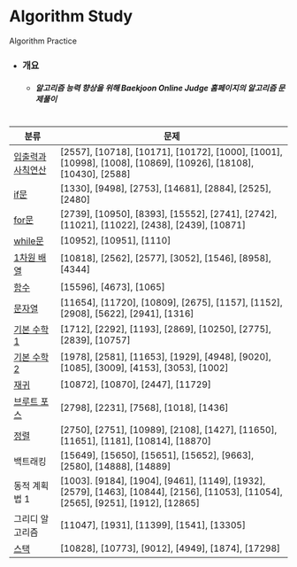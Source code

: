# Algorithm Study
Algorithm Practice


- ### 개요
  - ##### 알고리즘 능력 향상을 위해 Baekjoon Online Judge 홈페이지의 알고리즘 문제풀이

#


|분류|문제|
|------|---|
|[입출력과 사칙연산](src/baekjoon/arithmetic)|[2557], [10718], [10171], [10172], [1000], [1001], [10998], [1008], [10869], [10926], [18108], [10430], [2588]|
|[if문](src/baekjoon/if_statement)|[1330], [9498], [2753], [14681], [2884], [2525], [2480]|
|[for문](src/baekjoon/for_statement)|[2739], [10950], [8393], [15552], [2741], [2742], [11021], [11022], [2438], [2439], [10871]|
|[while문](src/baekjoon/while_statement)|[10952], [10951], [1110]|
|[1차원 배열](src/baekjoon/dimensionalarray)|[10818], [2562], [2577], [3052], [1546], [8958], [4344]|
|[함수](src/baekjoon/function_1)|[15596], [4673], [1065]|
|[문자열](src/baekjoon/string_1)|[11654], [11720], [10809], [2675], [1157], [1152], [2908], [5622], [2941], [1316]|
|[기본 수학 1](src/baekjoon/basicmath_1)|[1712], [2292], [1193], [2869], [10250], [2775], [2839], [10757]|
|[기본 수학 2](src/baekjoon/basicmath_2)|[1978], [2581], [11653], [1929], [4948], [9020], [1085], [3009], [4153], [3053], [1002]|
|[재귀](src/baekjoon/recursion)|[10872], [10870], [2447], [11729]|
|[브루트 포스](src/baekjoon/bruteforce)|[2798], [2231], [7568], [1018], [1436]|
|[정렬](src/baekjoon/sorting)|[2750], [2751], [10989], [2108], [1427], [11650], [11651], [1181], [10814], [18870]|
|백트래킹|[15649], [15650], [15651], [15652], [9663], [2580], [14888], [14889]|
|동적 계획법 1|[1003]. [9184], [1904], [9461], [1149], [1932], [2579], [1463], [10844], [2156], [11053], [11054], [2565], [9251], [1912], [12865]|
|그리디 알고리즘|[11047], [1931], [11399], [1541], [13305]|
|[스택](src/baekjoon/stack_1)|[10828], [10773], [9012], [4949], [1874], [17298]|


